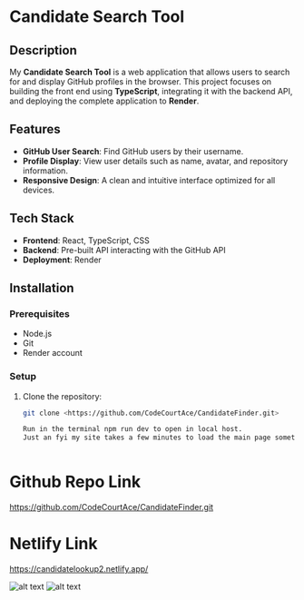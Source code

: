 # Candidate Search Tool

## Description
My **Candidate Search Tool** is a web application that allows users to search for and display GitHub profiles in the browser. This project focuses on building the front end using **TypeScript**, integrating it with the backend API, and deploying the complete application to **Render**.

## Features
- **GitHub User Search**: Find GitHub users by their username.
- **Profile Display**: View user details such as name, avatar, and repository information.
- **Responsive Design**: A clean and intuitive interface optimized for all devices.

## Tech Stack
- **Frontend**: React, TypeScript, CSS
- **Backend**: Pre-built API interacting with the GitHub API
- **Deployment**: Render

## Installation

### Prerequisites
- Node.js
- Git
- Render account

### Setup
1. Clone the repository:
   ```bash
   git clone <https://github.com/CodeCourtAce/CandidateFinder.git>

   Run in the terminal npm run dev to open in local host.
   Just an fyi my site takes a few minutes to load the main page sometimes its immediately and sometimes its 25 minutes 😅

   

# Github Repo Link 
https://github.com/CodeCourtAce/CandidateFinder.git

# Netlify Link
https://candidatelookup2.netlify.app/



![alt text](image.png)
![alt text](image-1.png)
